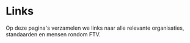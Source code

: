 # Links 

Op deze pagina's verzamelen we links naar alle relevante organisaties, standaarden en mensen rondom FTV.

